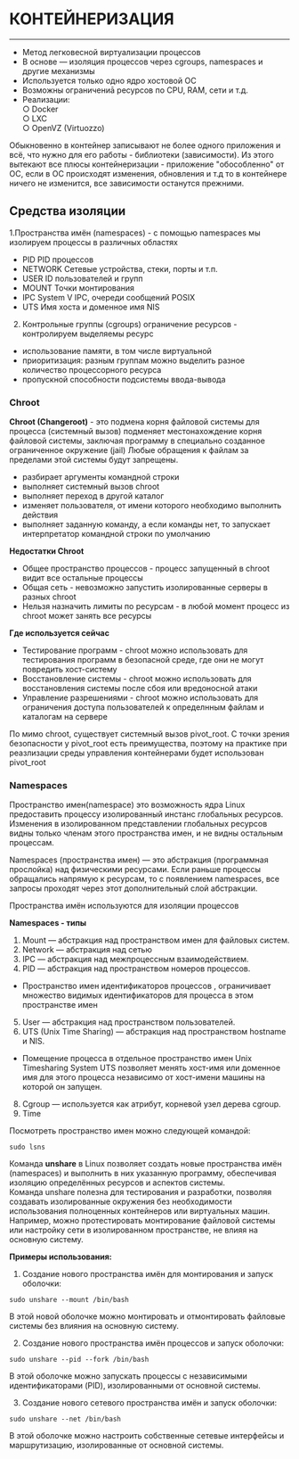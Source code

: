 # КОНТЕЙНЕРИЗАЦИЯ
_ _ _
- Метод легковесной виртуализации процессов
- В основе — изоляция процессов через cgroups, namespaces и другие механизмы
- Используется только одно ядро хостовой ОС
- Возможны ограничениā ресурсов по CPU, RAM, сети и т.д.
- Реализации:    
○ Docker    
○ LXC    
○ OpenVZ (Virtuozzo)    
    

Обыкновенно в контейнер записывают не более одного приложения и всё, что нужно для его  работы - библиотеки (зависимости). Из этого вытекают все плюсы контейнеризации - приложение "обособленно" от ОС, если в ОС происходят изменения, обновления и т.д то в контейнере ничего не изменится, все зависимости останутся прежними.

## Средства изоляции
1.Пространства имён (namespaces) - с помощью namespaces мы изолируем процессы в различных областях
- PID PID процессов
- NETWORK Сетевые устройства, стеки, порты и т.п.
- USER ID пользователей и групп
- MOUNT Точки монтирования
- IPC System V IPC, очереди сообщений POSIX
- UTS Имя хоста и доменное имя NIS
2. Контрольные группы (cgroups) ограничение ресурсов - контролируем выделяемы ресурс
- использование памяти, в том числе виртуальной
- приоритизация: разным группам можно выделить разное количество процессорного ресурса
- пропускной способности подсистемы ввода-вывода

### Chroot
 __Chroot (Changeroot)__ - это подмена корня файловой системы для процесса (системный вызов) подменяет местонахождение корня файловой системы, заключая программу в специально созданное ограниченное окружение (jail) Любые обращения к файлам за пределами этой системы будут запрещены.
    
- разбирает аргументы командной строки
- выполняет системный вызов chroot
- выполняет переход в другой каталог
- изменяет пользователя, от имени которого необходимо выполнить действия
- выполняет заданную команду, а если команды нет, то запускает интерпретатор командной строки по умолчанию

__Недостатки Chroot__
- Общее пространство процессов - процесс запущенный в chroot видит все остальные процессы
- Общая сеть - невозможно запустить изолированные серверы в разных chroot
- Нельзя назначить лимиты по ресурсам - в любой момент процесс из chroot может занять все ресурсы

__Где используется сейчас__
- Тестирование программ - chroot можно использовать для тестирования программ в безопасной среде, где они не могут повредить хост-систему
- Восстановление системы - chroot можно использовать для восстановления системы после сбоя или вредоносной атаки
- Управление разрешениями - сhroot можно использовать для ограничения доступа пользователей к определнным файлам и каталогам на сервере



По мимо chroot, существует системный вызов pivot_root. С точки зрения безопасности у pivot_root есть преимущества, поэтому на практике при реазлизации среды управления контейнерами будет
использован pivot_root

### Namespaces
Пространство имен(namespace) это возможность ядра Linux предоставить процессу изолированный инстанс глобальных ресурсов. Изменения в изолированном представлении глобальных ресурсов видны только членам этого пространства имен, и не видны остальным процессам.      


Namespaces (пространства имен) — это абстракция (программная прослойка) над физическими ресурсами. Если раньше процессы обращались напрямую к ресурсам, то с появлением namespaces, все запросы проходят через этот дополнительный слой абстракции.       


Пространства имён используются для изоляции процессов     


__Namespaces - типы__
1. Mount — абстракция над пространством имен для файловых систем.
2. Network — абстракция над сетью
3. IPC — абстракция над межпроцессным взаимодействием.
4. PID — абстракция над пространством номеров процессов.   
- Пространство имен идентификаторов процессов , ограничивает множество видимых идентификаторов для процесса в этом пространстве имен
5. User — абстракция над пространством пользователей.
6. UTS (Unix Time Sharing) — абстракция над пространством hostname и NIS.
- Помещение процесса в отдельное пространство имен Unix Timesharing System UTS позволяет менять хост-имя или доменное имя для этого процесса независимо от хост-имени машины на которой он запущен.
8. Cgroup — используется как атрибут, корневой узел дерева cgroup.
9. Time     

Посмотреть пространство имен можно следующей командой:
```
sudo lsns
```



Команда **unshare** в Linux позволяет создать новые пространства имён (namespaces) и выполнить в них указанную программу, обеспечивая изоляцию определённых ресурсов и аспектов системы.     
Команда unshare полезна для тестирования и разработки, позволяя создавать изолированные окружения без необходимости использования полноценных контейнеров или виртуальных машин. Например, можно протестировать монтирование файловой системы или настройку сети в изолированном пространстве, не влияя на основную систему.      



__Примеры использования:__

1. Создание нового пространства имён для монтирования и запуск оболочки:
```
sudo unshare --mount /bin/bash
```
В этой новой оболочке можно монтировать и отмонтировать файловые системы без влияния на основную систему.

2. Создание нового пространства имён процессов и запуск оболочки:
```
sudo unshare --pid --fork /bin/bash
```
В этой оболочке можно запускать процессы с независимыми идентификаторами (PID), изолированными от основной системы.

3. Создание нового сетевого пространства имён и запуск оболочки:
```
sudo unshare --net /bin/bash
```
В этой оболочке можно настроить собственные сетевые интерфейсы и маршрутизацию, изолированные от основной системы.

